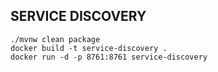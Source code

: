 ## SERVICE DISCOVERY
```
./mvnw clean package
docker build -t service-discovery .
docker run -d -p 8761:8761 service-discovery
```
